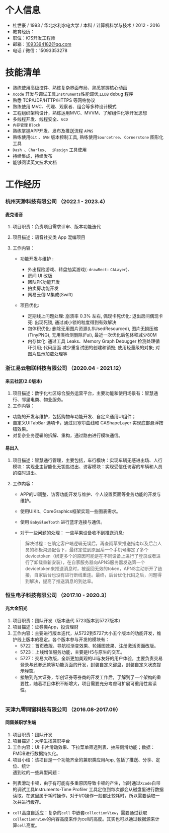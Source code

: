 # 个人信息

- 杜世豪 / 1993 / 华北水利水电大学 / 本科 / 计算机科学与技术 / 2012 - 2016
- 教育经历：
- 职位：iOS开发工程师
- 邮箱：1093394182@qq.com
- 电话 / 微信：15093353278

# 技能清单

- 熟练使用高级控件、熟练复杂界面布局、熟悉掌握核心动画
- `Xcode` 开发与调试工具`Instruments`性能调优,`LLDB` debug 程序
- 熟悉 TCP/UDP/HTTP/HTTPS 等网络协议
- 熟练使用 MVC、代理、观察者、组合等多种设计模式
- 工程组织架构设计，熟练运用MVC、MVVM、了解组件化等开发思想
- 多线程开发、线程安全、`GCD` 
- `内存管理`  `Block`
- 熟练掌握APP开发、发布及推送流程 `APNS` 
- 熟练使用`Git` 、`SVN`  版本控制工具, 熟练使用`Sourcetree`、`Cornerstone` 图形化工具
- `Dash `、`Charles`、 ` iResign` 工具使用
- 持续集成，持续发布
- 能够阅读英文技术文档

# 工作经历

### 杭州天渺科技有限公司 （2022.1 - 2023.4）

#### 麦克语音

1. 项目职责：负责项目需求评审、版本功能迭代
2. 项目描述：语音社交类 App 混编项目
3. 工作内容：<br>

   - 功能开发与维护 :  

     - 外出探险游戏、转盘抽奖游戏(`-drawRect:` `CALayer`)、
     - 房间 UI 改版
     - 团队PK功能开发
     - 拍卖房功能开发
     - 网易云信IM集成(Swift)
   - 项目优化: 
   
     - 定期线上问题处理: 崩溃率 0.3% 左右, 偶现卡死优化: 退出房间偶现卡死: 出现死锁, 通过减小锁的粒度得到有效解决
     - 包体积优化: 删除无用图片资源(LSUsedResourced), 图片无损压缩(TinyPNG), 无用类检测删除(Fui), 最近一次优化后包体积减少80M
     - 内存优化: 通过工具 Leaks、Memory Graph Debugger 检测处理循环引用; 代码层面 减少重复试图的创建和销毁; 使用轻量级的对象; 对图片显示加载处理等



### 浙江易云物联科技有限公司 （2020.04 - 2021.12）

#### 来云社区(2.0版本)

1. 项目描述：数字化社区综合服务运营平台，主要功能和使用场景有：智慧通行、邻里电商、物业服务。
2. 工作内容：<br>
  - 功能的开发与维护，包括购物车功能开发、自定义通用UI组件；<br>
  - 自定义UITabBar 选项卡，通过贝塞尔曲线和 CAShapeLayer 实现底部悬浮按钮效果。<br>
  - 对复杂业务逻辑的拆解、重构，通过路由进行模块通信。<br>

#### 易出入

1. 项目描述：智慧通行管理，主要包括，车行模块：实现车辆无感进出场、人行模块：实现业主智能化无钥匙进出、访客模块：实现受信任访客的车辆和人员的临时进出。

2. 工作内容：<br>

   - APP的UI调整、访客功能开发与维护、个人设置页面等业务功能的开发与维护。<br>

   - 使用UIKit、CoreGraphics框架实现一些图表需求。

   - 使用 `BabyBlueTooth` 进行蓝牙连接与通信。<br>

   - 对于一些问题的处理： 一些苹果设备收不到推送消息:

   > 解决过程：在确定客户端逻辑无误后，再查阅苹果推送指南以及后台人员的积极沟通配合下，最终定位到原因系一个手机号绑定了多个devicetoken（绑定多个的原因可能是在不同设备上进行了登录或者进行了卸载重新安装），在自家服务器向APNS服务器发送第一个 devicetoken来推送消息时，被返回无效的token，APNS主动断开了链接，自家后台也没有进行断线重连。最终，后台优化代码之后，问题得到解决，提高了推送消息的到达率。



### 恒生电子科技有限公司 （2017.10 - 2020.3）

#### 光大金阳光

1. 项目职责：团队开发（版本迭代 5723版本到5727版本）
2. 项目描述：证券类App，投资理财
3. 工作内容：主要进行版本迭代，从5722到5727大小五个版本的功能开发，维护线上版本的稳定。各个版本参与开发的模块有：<br>
      - 5722：首页改版、导航栏渐变效果、轮播图效果、注册激活页面改版。 <br>
      - 5723：上线增值服务功能，主要是H5与原生的交互。 <br>
      - 5727：交易大改版，全新更加美观的UI与友好的用户体验，主要负责交易登录与还券还款等功能页面的开发，封装自定义键盘，封装自定义状态提示弹窗。 <br>
      - 接触到光大证券，华创证券等券商的开发工作后，了解到了一个架构的重要性，随着项目体积不断增大，项目需要充分考虑可扩展可重用性易读性。 <br><br>



### 天津九零同窗科技有限公司 （2016.08-2017.09）

#### 同窗兼职学生端

1. 项目职责：团队开发
2. 项目描述：大学生找兼职平台
3. 工作内容：UI:卡片滑动效果、下拉菜单筛选列表、抽屉侧滑功能；数据：FMDB进行数据持久化。
4. 项目小结：该项目是一个功能齐全的兼职类应用App, 包括了推送、分享、定位、统计 <br>遇到过的一些典型问题：<br>
  - 列表滑动卡顿，由于有可能有多重原因导致卡顿的产生，当时通过`Xcode`自带的调试工具Instruments-Time Profiler 工具定位到每次都会从磁盘里进行数据读取，在这里属于耗时操作，对于I/O操作一般都比较耗时，所以需要读取一次并进行缓存。<br>
  
  - `cell`高度自适应：复杂的`cell` 中嵌套`collectionView`，需要通过获取`collectionnView`的内容高度来作为cell的高度。其实也可以通过数据源来计算`cell`高度。
